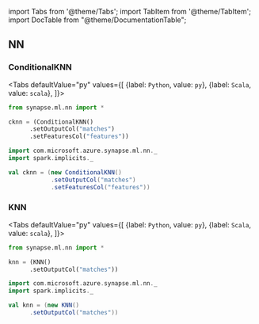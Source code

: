 import Tabs from '@theme/Tabs';
import TabItem from '@theme/TabItem';
import DocTable from "@theme/DocumentationTable";

<!-- 
```python
import pyspark
import os
import json
from IPython.display import display

spark = (pyspark.sql.SparkSession.builder.appName("MyApp")
        .config("spark.jars.packages", "com.microsoft.azure:synapseml:0.9.1")
        .config("spark.jars.repositories", "https://mmlspark.azureedge.net/maven")
        .getOrCreate())

def getSecret(secretName):
        get_secret_cmd = 'az keyvault secret show --vault-name mmlspark-build-keys --name {}'.format(secretName)
        value = json.loads(os.popen(get_secret_cmd).read())["value"]
        return value

import synapse.ml
```
-->

## NN

### ConditionalKNN

<Tabs
defaultValue="py"
values={[
{label: `Python`, value: `py`},
{label: `Scala`, value: `scala`},
]}>
<TabItem value="py">

<!--pytest-codeblocks:cont-->

```python
from synapse.ml.nn import *

cknn = (ConditionalKNN()
      .setOutputCol("matches")
      .setFeaturesCol("features"))
```

</TabItem>
<TabItem value="scala">

```scala
import com.microsoft.azure.synapse.ml.nn._
import spark.implicits._

val cknn = (new ConditionalKNN()
            .setOutputCol("matches")
            .setFeaturesCol("features"))
```

</TabItem>
</Tabs>

<DocTable className="ConditionalKNN"
py="mmlspark.nn.html#module-mmlspark.nn.ConditionalKNN"
scala="com/microsoft/azure/synapse/ml/nn/ConditionalKNN.html"
sourceLink="https://github.com/microsoft/SynapseML/blob/master/core/src/main/scala/com/microsoft/azure/synapse/ml/nn/ConditionalKNN.scala" />


### KNN

<Tabs
defaultValue="py"
values={[
{label: `Python`, value: `py`},
{label: `Scala`, value: `scala`},
]}>
<TabItem value="py">

<!--pytest-codeblocks:cont-->

```python
from synapse.ml.nn import *

knn = (KNN()
      .setOutputCol("matches"))
```

</TabItem>
<TabItem value="scala">

```scala
import com.microsoft.azure.synapse.ml.nn._
import spark.implicits._

val knn = (new KNN()
      .setOutputCol("matches"))
```

</TabItem>
</Tabs>

<DocTable className="KNN"
py="mmlspark.nn.html#module-mmlspark.nn.KNN"
scala="com/microsoft/azure/synapse/ml/nn/KNN.html"
sourceLink="https://github.com/microsoft/SynapseML/blob/master/core/src/main/scala/com/microsoft/azure/synapse/ml/nn/KNN.scala" />



